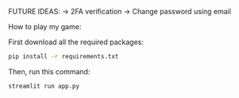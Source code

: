 FUTURE IDEAS:
-> 2FA verification
-> Change password using email

How to play my game:

First download all the required packages:
``` sh
pip install -r requirements.txt
```
Then, run this command:
```
streamlit run app.py
```
